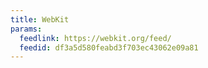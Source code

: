 ```yaml
---
title: WebKit
params:
  feedlink: https://webkit.org/feed/
  feedid: df3a5d580feabd3f703ec43062e09a81
---
```

